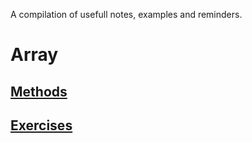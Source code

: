 A compilation of usefull notes, examples and reminders.

# Array

<!-- ## [Basic](array/basic.md) -->
## [Methods](array/methods.md)
## [Exercises](array/exercises.md)
